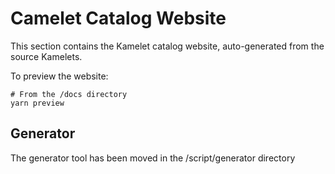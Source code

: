 # Camelet Catalog Website

This section contains the Kamelet catalog website, auto-generated from the source Kamelets.

To preview the website:

```
# From the /docs directory
yarn preview
```

## Generator

The generator tool has been moved in the /script/generator directory
